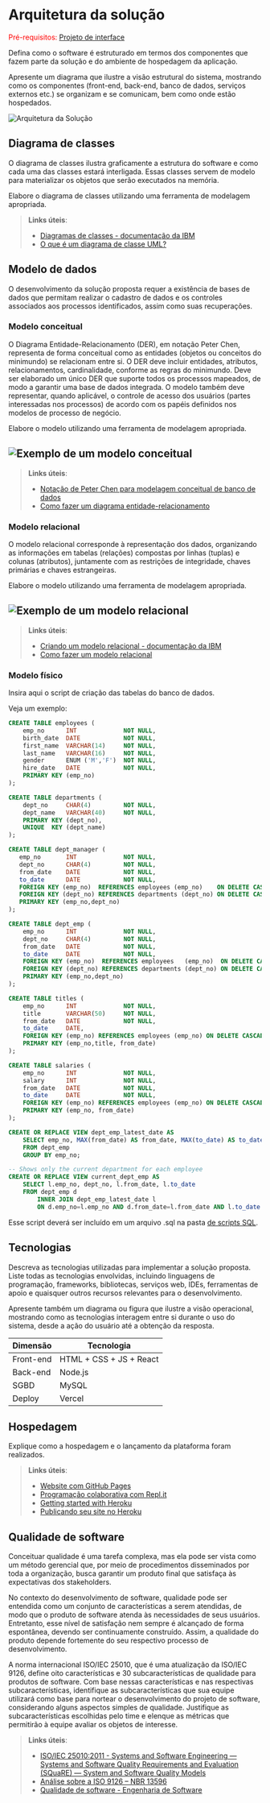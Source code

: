 # Arquitetura da solução

<span style="color:red">Pré-requisitos: <a href="04-Projeto-interface.md"> Projeto de interface</a></span>

Defina como o software é estruturado em termos dos componentes que fazem parte da solução e do ambiente de hospedagem da aplicação.  

Apresente um diagrama que ilustre a visão estrutural do sistema, mostrando como os componentes (front-end, back-end, banco de dados, serviços externos etc.) se organizam e se comunicam, bem como onde estão hospedados.  

![Arquitetura da Solução](images/arquitetura.png)

## Diagrama de classes

O diagrama de classes ilustra graficamente a estrutura do software e como cada uma das classes estará interligada. Essas classes servem de modelo para materializar os objetos que serão executados na memória.

Elabore o diagrama de classes utilizando uma ferramenta de modelagem apropriada.

> **Links úteis**:
> - [Diagramas de classes - documentação da IBM](https://www.ibm.com/docs/pt-br/rational-soft-arch/9.7.0?topic=diagrams-class)
> - [O que é um diagrama de classe UML?](https://www.lucidchart.com/pages/pt/o-que-e-diagrama-de-classe-uml)

##  Modelo de dados

O desenvolvimento da solução proposta requer a existência de bases de dados que permitam realizar o cadastro de dados e os controles associados aos processos identificados, assim como suas recuperações.

### Modelo conceitual 

O Diagrama Entidade-Relacionamento (DER), em notação Peter Chen, representa de forma conceitual como as entidades (objetos ou conceitos do minimundo) se relacionam entre si. O DER deve incluir entidades, atributos, relacionamentos, cardinalidade, conforme as regras do minimundo. Deve ser elaborado um único DER que suporte todos os processos mapeados, de modo a garantir uma base de dados integrada. O modelo também deve representar, quando aplicável, o controle de acesso dos usuários (partes interessadas nos processos) de acordo com os papéis definidos nos modelos de processo de negócio.

Elabore o modelo utilizando uma ferramenta de modelagem apropriada.

![Exemplo de um modelo conceitual](images/modelo_conceitual.PNG "Exemplo de modelo conceitual.")
---

> **Links úteis**:
> - [Notação de Peter Chen para modelagem conceitual de banco de dados](https://www.youtube.com/watch?v=_y31cFi_ByY)
> - [Como fazer um diagrama entidade-relacionamento](https://www.lucidchart.com/pages/pt/como-fazer-um-diagrama-entidade-relacionamento)

### Modelo relacional

O modelo relacional corresponde à representação dos dados, organizando as informações em tabelas (relações) compostas por linhas (tuplas) e colunas (atributos), juntamente com as restrições de integridade, chaves primárias e chaves estrangeiras.

Elabore o modelo utilizando uma ferramenta de modelagem apropriada.

![Exemplo de um modelo relacional](images/modelo_relacional.PNG "Exemplo de modelo relacional.")
---

> **Links úteis**:
> - [Criando um modelo relacional - documentação da IBM](https://www.ibm.com/docs/pt-br/cognos-analytics/12.0.0?topic=designer-creating-relational-model)
> - [Como fazer um modelo relacional](https://www.youtube.com/watch?v=DWWIREUkxOI)


### Modelo físico

Insira aqui o script de criação das tabelas do banco de dados.

Veja um exemplo:

```sql
CREATE TABLE employees (
    emp_no      INT             NOT NULL,
    birth_date  DATE            NOT NULL,
    first_name  VARCHAR(14)     NOT NULL,
    last_name   VARCHAR(16)     NOT NULL,
    gender      ENUM ('M','F')  NOT NULL,    
    hire_date   DATE            NOT NULL,
    PRIMARY KEY (emp_no)
);

CREATE TABLE departments (
    dept_no     CHAR(4)         NOT NULL,
    dept_name   VARCHAR(40)     NOT NULL,
    PRIMARY KEY (dept_no),
    UNIQUE  KEY (dept_name)
);

CREATE TABLE dept_manager (
   emp_no       INT             NOT NULL,
   dept_no      CHAR(4)         NOT NULL,
   from_date    DATE            NOT NULL,
   to_date      DATE            NOT NULL,
   FOREIGN KEY (emp_no)  REFERENCES employees (emp_no)    ON DELETE CASCADE,
   FOREIGN KEY (dept_no) REFERENCES departments (dept_no) ON DELETE CASCADE,
   PRIMARY KEY (emp_no,dept_no)
); 

CREATE TABLE dept_emp (
    emp_no      INT             NOT NULL,
    dept_no     CHAR(4)         NOT NULL,
    from_date   DATE            NOT NULL,
    to_date     DATE            NOT NULL,
    FOREIGN KEY (emp_no)  REFERENCES employees   (emp_no)  ON DELETE CASCADE,
    FOREIGN KEY (dept_no) REFERENCES departments (dept_no) ON DELETE CASCADE,
    PRIMARY KEY (emp_no,dept_no)
);

CREATE TABLE titles (
    emp_no      INT             NOT NULL,
    title       VARCHAR(50)     NOT NULL,
    from_date   DATE            NOT NULL,
    to_date     DATE,
    FOREIGN KEY (emp_no) REFERENCES employees (emp_no) ON DELETE CASCADE,
    PRIMARY KEY (emp_no,title, from_date)
); 

CREATE TABLE salaries (
    emp_no      INT             NOT NULL,
    salary      INT             NOT NULL,
    from_date   DATE            NOT NULL,
    to_date     DATE            NOT NULL,
    FOREIGN KEY (emp_no) REFERENCES employees (emp_no) ON DELETE CASCADE,
    PRIMARY KEY (emp_no, from_date)
); 

CREATE OR REPLACE VIEW dept_emp_latest_date AS
    SELECT emp_no, MAX(from_date) AS from_date, MAX(to_date) AS to_date
    FROM dept_emp
    GROUP BY emp_no;

-- Shows only the current department for each employee
CREATE OR REPLACE VIEW current_dept_emp AS
    SELECT l.emp_no, dept_no, l.from_date, l.to_date
    FROM dept_emp d
        INNER JOIN dept_emp_latest_date l
        ON d.emp_no=l.emp_no AND d.from_date=l.from_date AND l.to_date = d.to_date;
```
Esse script deverá ser incluído em um arquivo .sql na pasta [de scripts SQL](../src/db).


## Tecnologias

Descreva as tecnologias utilizadas para implementar a solução proposta. Liste todas as tecnologias envolvidas, incluindo linguagens de programação, frameworks, bibliotecas, serviços web, IDEs, ferramentas de apoio e quaisquer outros recursos relevantes para o desenvolvimento.  

Apresente também um diagrama ou figura que ilustre a visão operacional, mostrando como as tecnologias interagem entre si durante o uso do sistema, desde a ação do usuário até a obtenção da resposta.

| **Dimensão**   | **Tecnologia**  |
| ---            | ---             |
| Front-end      | HTML + CSS + JS + React |
| Back-end       | Node.js         |
| SGBD           | MySQL           |
| Deploy         | Vercel          |


## Hospedagem

Explique como a hospedagem e o lançamento da plataforma foram realizados.

> **Links úteis**:
> - [Website com GitHub Pages](https://pages.github.com/)
> - [Programação colaborativa com Repl.it](https://repl.it/)
> - [Getting started with Heroku](https://devcenter.heroku.com/start)
> - [Publicando seu site no Heroku](http://pythonclub.com.br/publicando-seu-hello-world-no-heroku.html)

## Qualidade de software

Conceituar qualidade é uma tarefa complexa, mas ela pode ser vista como um método gerencial que, por meio de procedimentos disseminados por toda a organização, busca garantir um produto final que satisfaça às expectativas dos stakeholders.

No contexto do desenvolvimento de software, qualidade pode ser entendida como um conjunto de características a serem atendidas, de modo que o produto de software atenda às necessidades de seus usuários. Entretanto, esse nível de satisfação nem sempre é alcançado de forma espontânea, devendo ser continuamente construído. Assim, a qualidade do produto depende fortemente do seu respectivo processo de desenvolvimento.

A norma internacional ISO/IEC 25010, que é uma atualização da ISO/IEC 9126, define oito características e 30 subcaracterísticas de qualidade para produtos de software. Com base nessas características e nas respectivas subcaracterísticas, identifique as subcaracterísticas que sua equipe utilizará como base para nortear o desenvolvimento do projeto de software, considerando alguns aspectos simples de qualidade. Justifique as subcaracterísticas escolhidas pelo time e elenque as métricas que permitirão à equipe avaliar os objetos de interesse.

> **Links úteis**:
> - [ISO/IEC 25010:2011 - Systems and Software Engineering — Systems and Software Quality Requirements and Evaluation (SQuaRE) — System and Software Quality Models](https://www.iso.org/standard/35733.html/)
> - [Análise sobre a ISO 9126 – NBR 13596](https://www.tiespecialistas.com.br/analise-sobre-iso-9126-nbr-13596/)
> - [Qualidade de software - Engenharia de Software](https://www.devmedia.com.br/qualidade-de-software-engenharia-de-software-29/18209)
